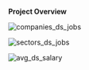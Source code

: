 **Project Overview**

![companies_ds_jobs](https://user-images.githubusercontent.com/62171453/122057410-e43a4f00-cdea-11eb-8acd-c24e0d75b944.png)

![sectors_ds_jobs](https://user-images.githubusercontent.com/62171453/122058028-82c6b000-cdeb-11eb-8eb4-c4555b190947.png)

![avg_ds_salary](https://user-images.githubusercontent.com/62171453/122058260-ba355c80-cdeb-11eb-847b-4df83f916bee.png)
